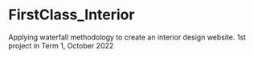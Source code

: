 # FirstClass_Interior
Applying waterfall methodology to create an interior design website. 1st project in Term 1, October 2022
